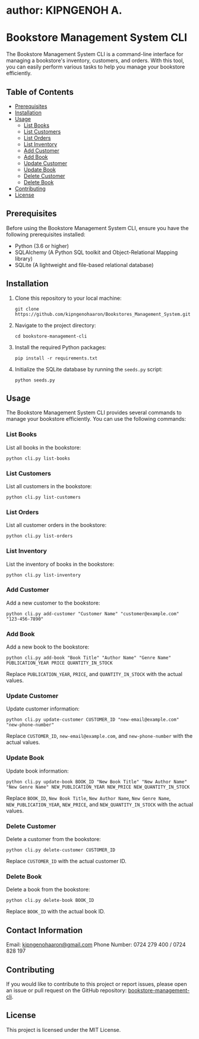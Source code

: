 # author: KIPNGENOH A.

# Bookstore Management System CLI

The Bookstore Management System CLI is a command-line interface for managing a bookstore's inventory, customers, and orders. With this tool, you can easily perform various tasks to help you manage your bookstore efficiently.

## Table of Contents

- [Prerequisites](#prerequisites)
- [Installation](#installation)
- [Usage](#usage)
  - [List Books](#list-books)
  - [List Customers](#list-customers)
  - [List Orders](#list-orders)
  - [List Inventory](#list-inventory)
  - [Add Customer](#add-customer)
  - [Add Book](#add-book)
  - [Update Customer](#update-customer)
  - [Update Book](#update-book)
  - [Delete Customer](#delete-customer)
  - [Delete Book](#delete-book)
- [Contributing](#contributing)
- [License](#license)

## Prerequisites

Before using the Bookstore Management System CLI, ensure you have the following prerequisites installed:

- Python (3.6 or higher)
- SQLAlchemy (A Python SQL toolkit and Object-Relational Mapping library)
- SQLite (A lightweight and file-based relational database)

## Installation

1. Clone this repository to your local machine:

   ```shell
   git clone https://github.com/kipngenohaaron/Bookstores_Management_System.git
   ```

2. Navigate to the project directory:

   ```shell
   cd bookstore-management-cli
   ```

3. Install the required Python packages:

   ```shell
   pip install -r requirements.txt
   ```

4. Initialize the SQLite database by running the `seeds.py` script:

   ```shell
   python seeds.py
   ```

## Usage

The Bookstore Management System CLI provides several commands to manage your bookstore efficiently. You can use the following commands:

### List Books

List all books in the bookstore:

```shell
python cli.py list-books
```

### List Customers

List all customers in the bookstore:

```shell
python cli.py list-customers
```

### List Orders

List all customer orders in the bookstore:

```shell
python cli.py list-orders
```

### List Inventory

List the inventory of books in the bookstore:

```shell
python cli.py list-inventory
```

### Add Customer

Add a new customer to the bookstore:

```shell
python cli.py add-customer "Customer Name" "customer@example.com" "123-456-7890"
```

### Add Book

Add a new book to the bookstore:

```shell
python cli.py add-book "Book Title" "Author Name" "Genre Name" PUBLICATION_YEAR PRICE QUANTITY_IN_STOCK
```

Replace `PUBLICATION_YEAR`, `PRICE`, and `QUANTITY_IN_STOCK` with the actual values.

### Update Customer

Update customer information:

```shell
python cli.py update-customer CUSTOMER_ID "new-email@example.com" "new-phone-number"
```

Replace `CUSTOMER_ID`, `new-email@example.com`, and `new-phone-number` with the actual values.

### Update Book

Update book information:

```shell
python cli.py update-book BOOK_ID "New Book Title" "New Author Name" "New Genre Name" NEW_PUBLICATION_YEAR NEW_PRICE NEW_QUANTITY_IN_STOCK
```

Replace `BOOK_ID`, `New Book Title`, `New Author Name`, `New Genre Name`, `NEW_PUBLICATION_YEAR`, `NEW_PRICE`, and `NEW_QUANTITY_IN_STOCK` with the actual values.

### Delete Customer

Delete a customer from the bookstore:

```shell
python cli.py delete-customer CUSTOMER_ID
```

Replace `CUSTOMER_ID` with the actual customer ID.

### Delete Book

Delete a book from the bookstore:

```shell
python cli.py delete-book BOOK_ID
```

Replace `BOOK_ID` with the actual book ID.

## Contact Information
Email: kipngenohaaron@gmail.com
Phone Number: 0724 279 400 / 0724 828 197

## Contributing

If you would like to contribute to this project or report issues, please open an issue or pull request on the GitHub repository: [bookstore-management-cli](hhttps://github.com/kipngenohaaron/Bookstores_Management_System.git).

## License

This project is licensed under the MIT License.